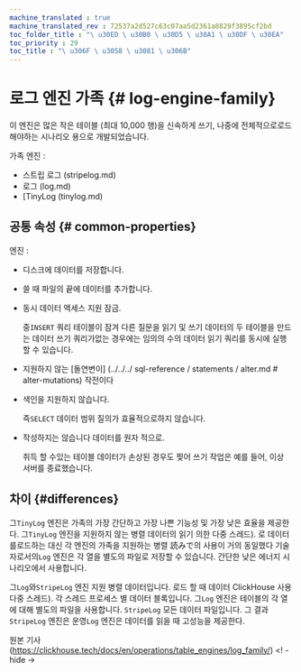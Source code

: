 ```yaml
---
machine_translated : true
machine_translated_rev : 72537a2d527c63c07aa5d2361a8829f3895cf2bd
toc_folder_title : "\ u30ED \ u30B0 \ u30D5 \ u30A1 \ u30DF \ u30EA"
toc_priority : 29
toc_title : "\ u306F \ u3058 \ u3081 \ u306B"
---
```


# 로그 엔진 가족 {# log-engine-family}

이 엔진은 많은 작은 테이블 (최대 10,000 행)을 신속하게 쓰기, 나중에 전체적으로로드해야하는 시나리오 용으로 개발되었습니다.

가족 엔진 :

- 스트립 로그 (stripelog.md)
- 로그 (log.md)
- [TinyLog (tinylog.md)

## 공통 속성 {# common-properties}

엔진 :

- 디스크에 데이터를 저장합니다.

- 쓸 때 파일의 끝에 데이터를 추가합니다.

- 동시 데이터 액세스 지원 잠금.

    중`INSERT` 쿼리 테이블이 잠겨 다른 질문을 읽기 및 쓰기 데이터의 두 테이블을 만드는 데이터 쓰기 쿼리가없는 경우에는 임의의 수의 데이터 읽기 쿼리를 동시에 실행할 수 있습니다.

- 지원하지 않는 [돌연변이] (../../../ sql-reference / statements / alter.md # alter-mutations) 작전이다

- 색인을 지원하지 않습니다.

    즉`SELECT` 데이터 범위 질의가 효율적으로하지 않습니다.

- 작성하지는 않습니다 데이터를 원자 적으로.

    취득 할 수있는 테이블 데이터가 손상된 경우도 찢어 쓰기 작업은 예를 들어, 이상 서버를 종료했습니다.

## 차이 {#differences}

그`TinyLog` 엔진은 가족의 가장 간단하고 가장 나쁜 기능성 및 가장 낮은 효율을 제공한다. 그`TinyLog` 엔진을 지원하지 않는 병렬 데이터의 읽기 의한 다중 스레드). 로 데이터를로드하는 대신 각 엔진의 가족을 지원하는 병렬 読みで의 사용이 거의 동일했다 기술자로서의`Log` 엔진은 각 열을 별도의 파일로 저장할 수 있습니다. 간단한 낮은 에너지 시나리오에서 사용합니다.

그`Log`와`StripeLog` 엔진 지원 병렬 데이터입니다. 로드 할 때 데이터 ClickHouse 사용 다중 스레드). 각 스레드 프로세스 별 데이터 블록입니다. 그`Log` 엔진은 테이블의 각 열에 대해 별도의 파일을 사용합니다. `StripeLog` 모든 데이터 파일입니다. 그 결과`StripeLog` 엔진은 운영`Log` 엔진은 데이터를 읽을 때 고성능을 제공한다.

원본 기사 (https://clickhouse.tech/docs/en/operations/table_engines/log_family/) <! - hide ->
